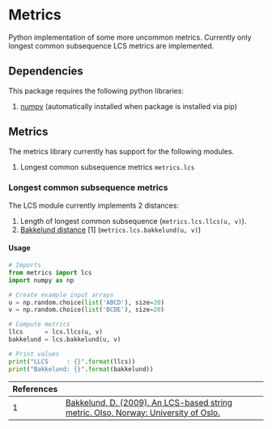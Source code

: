 # Metrics
Python implementation of some more uncommon metrics. Currently only longest common subsequence LCS metrics are implemented.

## Dependencies
This package requires the following python libraries:
 1. [numpy](http://www.numpy.org/) (automatically installed when package is installed via pip)
 
## Metrics
The metrics library currently has support for the following modules.
 1. Longest common subsequence metrics `metrics.lcs`
 
### Longest common subsequence metrics
The LCS module currently implements 2 distances:
 1. Length of longest common subsequence (`metrics.lcs.llcs(u, v)`).
 2. [Bakkelund distance](http://hjem.ifi.uio.no/danielry/StringMetric.pdf) [1] (`metrics.lcs.bakkelund(u, v)`)
 
#### Usage
```python
# Imports
from metrics import lcs
import numpy as np

# Create example input arrays
u = np.random.choice(list('ABCD'), size=20)
v = np.random.choice(list('BCDE'), size=20)

# Compute metrics
llcs      = lcs.llcs(u, v)
bakkelund = lcs.bakkelund(u, v)

# Print values
print("LLCS     : {}".format(llcs))
print("Bakkelund: {}".format(bakkelund))
```
 
| References |                                                                                     |
|------------|-------------------------------------------------------------------------------------|
| 1          | [Bakkelund, D. (2009). An LCS-based string metric. Olso, Norway: University of Oslo.](http://hjem.ifi.uio.no/danielry/StringMetric.pdf) |
